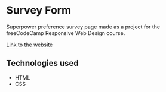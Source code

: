 # Survey Form
Superpower preference survey page made as a project for the freeCodeCamp Responsive Web Design course.

[Link to the website](https://alvaro-baranoski.github.io/freecodecamp-survey-form/)

## Technologies used
- HTML
- CSS